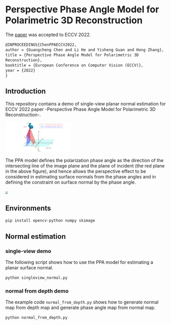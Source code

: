 # Perspective Phase Angle Model for Polarimetric 3D Reconstruction

The [paper](https://www.ecva.net/papers/eccv_2022/papers_ECCV/papers/136620387.pdf) was accepted to ECCV 2022.

```
@INPROCEEDINGS{ChenPPAECCV2022,
author = {Guangcheng Chen and Li He and Yisheng Guan and Hong Zhang},
title = {Perspective Phase Angle Model for Polarimetric 3D Reconstruction},
booktitle = {European Conference on Computer Vision (ECCV)},
year = {2022}
}
```

## Introduction

This repository contains a demo of single-view planar normal estimation for ECCV 2022 paper -Perspective Phase Angle Model for Polarimetric 3D Reconstruction-.


<img src="figs/two_models.png" style="zoom: 20%;" />



The PPA model defines the polarization phase angle as the direction of the intersecting line of the image plane and the plane of incident (the red plane in the above figure), and hence allows the perspective effect to be considered in estimating surface normals from the phase angles and in defining the constraint on surface normal by the phase angle.

<img src="figs/demo_2.gif" style="zoom: 50%;" />



## Environments

```
pip install opencv-python numpy skimage
```


## Normal estimation

### single-view demo

The following script shows how to use the PPA model for estimating a planar surface normal.

```python
python singleview_normal.py
```

### normal from depth demo
The example code `normal_from_depth.py` shows how to generate normal map from depth map and generate phase angle map from normal map.

```
python normal_from_depth.py
```
